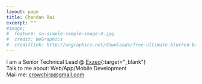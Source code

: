```yaml
---
layout: page
title: Chandan Rai
excerpt: ""
#image:
#  feature: so-simple-sample-image-4.jpg
#  credit: WeGraphics
#  creditlink: http://wegraphics.net/downloads/free-ultimate-blurred-background-pack/
---
```


I am a Senior Technical Lead @ [Exzeo](https://exzeo.com){:target="_blank"}
<br/>
Talk to me about: Web/App/Mobile Development
<br/>
Mail me: <crowchirp@gmail.com>

